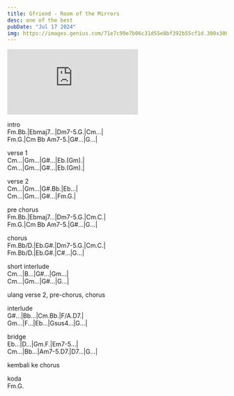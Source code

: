 ```yaml
---
title: Gfriend - Room of the Mirrors
desc: one of the best
pubDate: "Jul 17 2024"
img: https://images.genius.com/71e7c99e7b06c31d55e8bf392b55cf1d.300x300x1.jpg
---
```


<iframe class="w-full h-64 md:w-96 md:h-80" src="https://www.youtube.com/embed/4DjlZyl04_c?si=u8GyNlLZXKdGIwCJ" title="YouTube video player" frameborder="0" allow="accelerometer; autoplay; clipboard-write; encrypted-media; gyroscope; picture-in-picture; web-share" referrerpolicy="strict-origin-when-cross-origin" allowfullscreen></iframe>

intro <br>
Fm.Bb.|Ebmaj7...|Dm7-5.G.|Cm...| <br>
Fm.G.|Cm Bb Am7-5.|G#...|G...| <br>

verse 1 <br>
Cm...|Gm...|G#...|Eb.(Gm).| <br>
Cm...|Gm...|G#...|Eb.(Gm).| <br>

verse 2 <br>
Cm...|Gm...|G#.Bb.|Eb...| <br>
Cm...|Gm...|G#...|Fm.G.| <br>

pre chorus <br>
Fm.Bb.|Ebmaj7...|Dm7-5.G.|Cm.C.| <br>
Fm.G.|Cm Bb Am7-5.|G#...|G...| <br>

chorus <br>
Fm.Bb/D.|Eb.G#.|Dm7-5.G.|Cm.C.| <br>
Fm.Bb/D.|Eb.G#.|C#...|G...| <br>

short interlude <br>
Cm...|B...|G#...|Gm...| <br>
Cm...|Gm...|G#...|G...| <br>

ulang verse 2, pre-chorus, chorus <br>

interlude  <br>
G#...|Bb...|Cm.Bb.|F/A.D7.| <br>
Gm...|F...|Eb...|Gsus4...|G...| <br>

bridge <br>
Eb...|D...|Gm.F.|Em7-5...| <br>
Cm...|Bb...|Am7-5.D7.|D7...|G...| <br>

kembali ke chorus <br>

koda <br>
Fm.G. <br>
